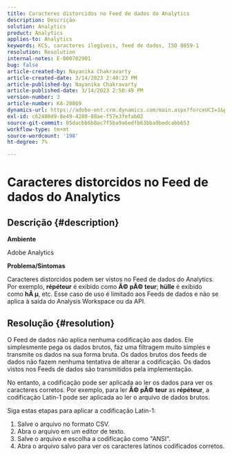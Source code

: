 ```yaml
---
title: Caracteres distorcidos no Feed de dados do Analytics
description: Descrição
solution: Analytics
product: Analytics
applies-to: Analytics
keywords: KCS, caracteres ilegíveis, feed de dados, ISO 8859-1
resolution: Resolution
internal-notes: E-000702901
bug: false
article-created-by: Nayanika Chakravarty
article-created-date: 3/14/2023 2:40:23 PM
article-published-by: Nayanika Chakravarty
article-published-date: 3/14/2023 2:50:49 PM
version-number: 3
article-number: KA-20869
dynamics-url: https://adobe-ent.crm.dynamics.com/main.aspx?forceUCI=1&pagetype=entityrecord&etn=knowledgearticle&id=635a4c26-76c2-ed11-83ff-6045bd006a22
exl-id: c62480d9-8e49-4280-88ae-f57e3fefab02
source-git-commit: 05dacbb6b8ac7f5ba9a6edfb63bba9bedcabb653
workflow-type: tm+mt
source-wordcount: '198'
ht-degree: 7%

---
```


# Caracteres distorcidos no Feed de dados do Analytics

## Descrição {#description}


<b>Ambiente</b>

Adobe Analytics

<b>Problema/Sintomas</b>

Caracteres distorcidos podem ser vistos no Feed de dados do Analytics. Por exemplo, <b>répéteur</b> é exibido como <b>Ã© pÃ© teur</b>; <b>hülle</b> é exibido como <b>hÃ µ</b>, etc. Esse caso de uso é limitado aos Feeds de dados e não se aplica à saída do Analysis Workspace ou da API.


## Resolução {#resolution}


O Feed de dados não aplica nenhuma codificação aos dados. Ele simplesmente pega os dados brutos, faz uma filtragem muito simples e transmite os dados na sua forma bruta. Os dados brutos dos feeds de dados não fazem nenhuma tentativa de alterar a codificação. Os dados vistos nos Feeds de dados são transmitidos pela implementação.

No entanto, a codificação pode ser aplicada ao ler os dados para ver os caracteres corretos. Por exemplo, para ler <b>Ã© pÃ© teur</b> as <b>répéteur</b>, a codificação Latin-1 pode ser aplicada ao ler o arquivo de dados brutos.

Siga estas etapas para aplicar a codificação Latin-1:

1. Salve o arquivo no formato CSV.
2. Abra o arquivo  em um editor de texto.
3. Salve o arquivo e escolha a codificação como &quot;ANSI&quot;.
4. Abra o arquivo salvo para ver os caracteres latinos codificados corretos.
